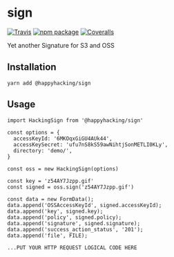 # sign

[![Travis][build-badge]][build]
[![npm package][npm-badge]][npm]
[![Coveralls][coveralls-badge]][coveralls]

Yet another Signature for S3 and OSS

## Installation

```
yarn add @happyhacking/sign
```

## Usage

```
import HackingSign from '@happyhacking/sign'

const options = {
  accessKeyId: '6MKOqxGiGU4AUk44',
  accessKeySecret: 'ufu7nS8kS59awNihtjSonMETLI0KLy',
  directory: 'demo/',
}

const oss = new HackingSign(options)

const key = 'z54AY7Jzpp.gif'
const signed = oss.sign('z54AY7Jzpp.gif')

const data = new FormData();
data.append('OSSAccessKeyId', signed.accessKeyId);
data.append('key', signed.key);
data.append('policy', signed.policy);
data.append('signature', signed.signature);
data.append('success_action_status', '201');
data.append('file', FILE);

...PUT YOUR HTTP REQUEST LOGICAL CODE HERE
```

[build-badge]: https://img.shields.io/travis/ygmpkk/hacking_sign/master.png?style=flat-square
[build]: https://travis-ci.org/ygmpkk/hacking_sign

[npm-badge]: https://img.shields.io/npm/v/@happyhacking/sign.png?style=flat-square
[npm]: https://www.npmjs.org/package/@happyhacking/sign

[coveralls-badge]: https://img.shields.io/coveralls/ygmpkk/hacking_sign/master.png?style=flat-square
[coveralls]: https://coveralls.io/github/ygmpkk/hacking_sign
